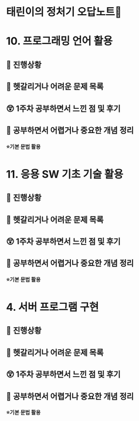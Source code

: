 # 태린이의 정처기 오답노트🧐

# 10. 프로그래밍 언어 활용

## 🐾 진행상황

## 🔮 헷갈리거나 어려운 문제 목록

## 😲 1주차 공부하면서 느낀 점 및 후기

## 👻 공부하면서 어렵거나 중요한 개념 정리
#### ⭐기본 문법 활용

# 11. 응용 SW 기초 기술 활용

## 🐾 진행상황

## 🔮 헷갈리거나 어려운 문제 목록

## 😲 1주차 공부하면서 느낀 점 및 후기

## 👻 공부하면서 어렵거나 중요한 개념 정리
#### ⭐기본 문법 활용

# 4. 서버 프로그램 구현

## 🐾 진행상황

## 🔮 헷갈리거나 어려운 문제 목록

## 😲 1주차 공부하면서 느낀 점 및 후기

## 👻 공부하면서 어렵거나 중요한 개념 정리
#### ⭐기본 문법 활용



